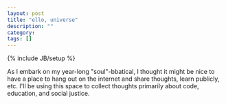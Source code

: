 ```yaml
---
layout: post
title: "ello, universe"
description: ""
category:
tags: []
---
```

{% include JB/setup %}

As I embark on my year-long "soul"-bbatical, I thought it might be nice to have a place to hang out on the internet and share thoughts, learn publicly, etc.  I'll be using this space to collect thoughts primarily about code, education, and social justice.